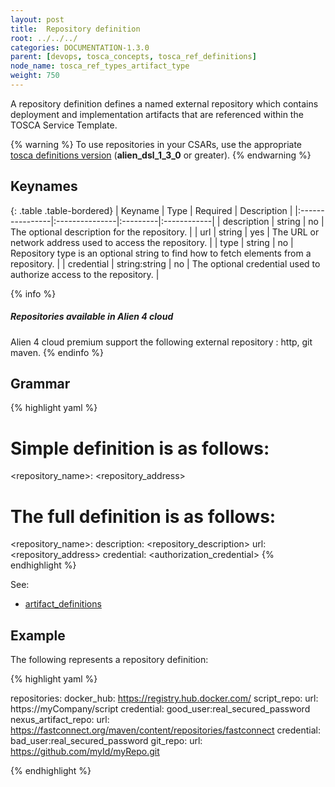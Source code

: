 ```yaml
---
layout: post
title:  Repository definition
root: ../../../
categories: DOCUMENTATION-1.3.0
parent: [devops, tosca_concepts, tosca_ref_definitions]
node_name: tosca_ref_types_artifact_type
weight: 750
---
```


A repository definition defines a named external repository which contains deployment and implementation artifacts that are referenced within the TOSCA Service Template.

{% warning %}
To use repositories in your CSARs, use the appropriate [tosca definitions version](#/documentation/1.3.0/devops_guide/dev_ops_guide.html) (**alien_dsl_1_3_0** or greater).
{% endwarning %}

## Keynames

{: .table .table-bordered}
| Keyname         | Type           | Required | Description |
|:----------------|:---------------|:---------|:------------|
| description     | string         | no       | The optional description for the repository. |
| url             | string         | yes      | The URL or network address used to access the repository. |
| type            | string         | no       | Repository type is an optional string to find how to fetch elements from a repository. |
| credential      | string:string  | no       | The optional credential used to authorize access to the repository. |

{% info %}
<h5>Repositories available in Alien 4 cloud</h5>
Alien 4 cloud premium support the following external repository : http, git maven.
{% endinfo %}

## Grammar

{% highlight yaml %}
# Simple definition is as follows:
<repository_name>: <repository_address>

# The full definition is as follows:
<repository_name>:
  description: <repository_description>
  url: <repository_address>
  credential: <authorization_credential>
{% endhighlight %}

See:

- [artifact_definitions](#/documentation/1.3.0/devops_guide/tosca_grammar/artifact_definition.html)

## Example

The following represents a repository definition:

{% highlight yaml %}

repositories:
  docker_hub: https://registry.hub.docker.com/
  script_repo:
    url: https://myCompany/script
    credential: good_user:real_secured_password
  nexus_artifact_repo:
    url: https://fastconnect.org/maven/content/repositories/fastconnect
    credential: bad_user:real_secured_password
  git_repo:
    url: https://github.com/myId/myRepo.git

{% endhighlight %}
